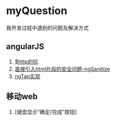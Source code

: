 # myQuestion
我开发过程中遇到的问题及解决方式

## angularJS
1. [$http的坑](https://github.com/fenqiang4952/myQuestion/issues/1)
2. [直接引入html片段的安全问题-ngSanitize](http://github.com/fenqiang4952/myQuestion/issues/2)
3. [ngTap实现](http://github.com/fenqiang4952/myQuestion/issues/3)

## 移动web
1. [键盘显示“确定/完成”按钮]
